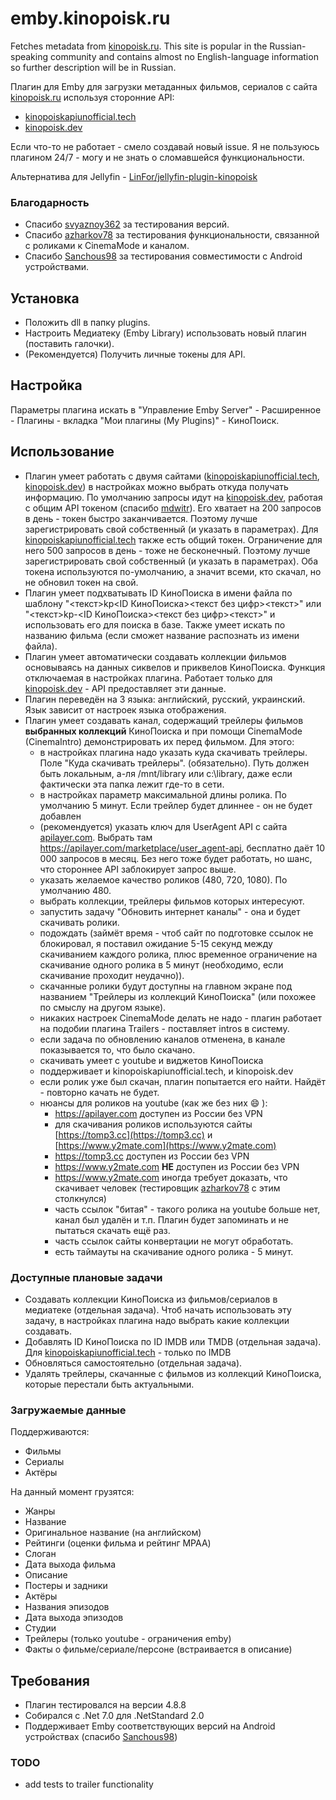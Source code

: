# emby.kinopoisk.ru

Fetches metadata from [kinopoisk.ru](https://www.kinopoisk.ru). This site is popular in the Russian-speaking community and contains almost no English-language information so further description will be in Russian.

Плагин для Emby для загрузки метаданных фильмов, сериалов с сайта [kinopoisk.ru](https://www.kinopoisk.ru) используя сторонние API:
- [kinopoiskapiunofficial.tech](https://kinopoiskapiunofficial.tech)
- [kinopoisk.dev](https://kinopoisk.dev)

Если что-то не работает - смело создавай новый issue. Я не пользуюсь плагином 24/7 - могу и не знать о сломавшейся функциональности.

Альтернатива для Jellyfin - [LinFor/jellyfin-plugin-kinopoisk](https://github.com/LinFor/jellyfin-plugin-kinopoisk)

### Благодарность
* Спасибо [svyaznoy362](https://github.com/svyaznoy362) за тестирования версий.
* Спасибо [azharkov78](https://github.com/azharkov78) за тестирования функциональности, связанной с роликами к CinemaMode и каналом.
* Спасибо [Sanchous98](https://github.com/Sanchous98) за тестирования совместимости с Android устройствами.

## Установка

* Положить dll в папку plugins.
* Настроить Медиатеку (Emby Library) использовать новый плагин (поставить галочки).
* (Рекомендуется) Получить личные токены для API.

## Настройка

Параметры плагина искать в "Управление Emby Server" - Расширенное - Плагины - вкладка "Мои плагины (My Plugins)" - КиноПоиск.

## Использование

* Плагин умеет работать с двумя сайтами ([kinopoiskapiunofficial.tech](https://kinopoiskapiunofficial.tech), [kinopoisk.dev](https://kinopoisk.dev)) в настройках можно выбрать откуда получать информацию. По умолчанию запросы идут на [kinopoisk.dev](https://kinopoisk.dev), работая с общим API токеном (спасибо [mdwitr](https://github.com/mdwitr0)). Его хватает на 200 запросов в день - токен быстро заканчивается. Поэтому лучше зарегистрировать свой собственный (и указать в параметрах). Для [kinopoiskapiunofficial.tech](https://kinopoiskapiunofficial.tech) также есть общий токен. Ограничение для него 500 запросов в день - тоже не бесконечный. Поэтому лучше зарегистрировать свой собственный (и указать в параметрах). Оба токена используются по-умолчанию, а значит всеми, кто скачал, но не обновил токен на свой.
* Плагин умеет подхватывать ID КиноПоиска в имени файла по шаблону "<текст>kp<ID КиноПоиска><текст без цифр><текст>" или "<текст>kp-<ID КиноПоиска><текст без цифр><текст>" и использовать его для поиска в базе. Также умеет искать по названию фильма (если сможет название распознать из имени файла).
* Плагин умеет автоматически создавать коллекции фильмов основываясь на данных сиквелов и приквелов КиноПоиска. Функция отключаемая в настройках плагина. Работает только для [kinopoisk.dev](https://kinopoisk.dev) - API предоставляет эти данные.
* Плагин переведён на 3 языка: английский, русский, украинский. Язык зависит от настроек языка отображения.
* Плагин умеет создавать канал, содержащий трейлеры фильмов **выбранных коллекций** КиноПоиска и при помощи CinemaMode (CinemaIntro) демонстрировать их перед фильмом. Для этого:
  * в настройках плагина надо указать куда скачивать трейлеры. Поле "Куда скачивать трейлеры". (обязательно). Путь должен быть локальным, а-ля /mnt/library или c:\\library, даже если фактически эта папка лежит где-то в сети.
  * в настройках параметр максимальной длины ролика. По умолчанию 5 минут. Если трейлер будет длиннее - он не будет добавлен
  * (рекомендуется) указать ключ для UserAgent API с сайта [apilayer.com](https://apilayer.com/). Выбрать там https://apilayer.com/marketplace/user_agent-api, бесплатно даёт 10 000 запросов в месяц. Без него тоже будет работать, но шанс, что стороннее API заблокирует запрос выше.
  * указать желаемое качество роликов (480, 720, 1080). По умолчанию 480.
  * выбрать коллекции, трейлеры фильмов которых интересуют.
  * запустить задачу "Обновить интернет каналы" - она и будет скачивать ролики.
  * подождать (займёт время - чтоб сайт по подготовке ссылок не блокировал, я поставил ожидание 5-15 секунд между скачиванием каждого ролика, плюс временное ограничение на скачивание одного ролика в 5 минут (необходимо, если скачивание проходит неудачно)).
  * скачанные ролики будут доступны на главном экране под названием "Трейлеры из коллекций КиноПоиска" (или похожее по смыслу на другом языке).
  * никаких настроек CinemaMode делать не надо - плагин работает на подобии плагина Trailers - поставляет intros в систему.
  * если задача по обновлению каналов отменена, в канале показывается то, что было скачано.
  * скачивать умеет с youtube и виджетов КиноПоиска
  * поддерживает и kinopoiskapiunofficial.tech, и kinopoisk.dev
  * если ролик уже был скачан, плагин попытается его найти. Найдёт - повторно качать не будет.
  * нюансы для роликов на youtube (как же без них :smile: ):
    * https://apilayer.com доступен из России без VPN
    * для скачивания роликов используются сайты [https://tomp3.cc](https://tomp3.cc) и [https://www.y2mate.com](https://www.y2mate.com)
    * https://tomp3.cc доступен из России без VPN
    * https://www.y2mate.com **НЕ** доступен из России без VPN
    * https://www.y2mate.com иногда требует доказать, что скачивает человек (тестировщик [azharkov78](https://github.com/azharkov78) с этим столкнулся)
    * часть ссылок "битая" - такого ролика на youtube больше нет, канал был удалён и т.п. Плагин будет запоминать и не пытаться скачать ещё раз.
    * часть ссылок сайты конвертации не могут обработать.
    * есть таймауты на скачивание одного ролика - 5 минут.


### Доступные плановые задачи

* Создавать коллекции КиноПоиска из фильмов/сериалов в медиатеке (отдельная задача). Чтоб начать использовать эту задачу, в настройках плагина надо выбрать какие коллекции создавать.
* Добавлять ID КиноПоиска по ID IMDB или TMDB (отдельная задача).  Для [kinopoiskapiunofficial.tech](https://kinopoiskapiunofficial.tech) - только по IMDB
* Обновляться самостоятельно (отдельная задача).
* Удалять трейлеры, скачанные с фильмов из коллекций КиноПоиска, которые перестали быть актуальными.

### Загружаемые данные
Поддерживаются:

- Фильмы
- Сериалы
- Актёры

На данный момент грузятся:

- Жанры
- Название
- Оригинальное название (на английском)
- Рейтинги (оценки фильма и рейтинг MPAA)
- Слоган
- Дата выхода фильма
- Описание
- Постеры и задники
- Актёры
- Названия эпизодов
- Дата выхода эпизодов
- Студии
- Трейлеры (только youtube - ограничения emby)
- Факты о фильме/сериале/персоне (встраивается в описание)

## Требования

* Плагин тестировался на версии 4.8.8
* Собирался c .Net 7.0 для .NetStandard 2.0
* Поддерживает Emby соответствующих версий на Android устройствах (спасибо [Sanchous98](https://github.com/Sanchous98))

### TODO
* add tests to trailer functionality
